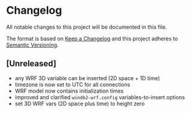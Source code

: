 # Changelog
All notable changes to this project will be documented in this file.

The format is based on [Keep a Changelog](http://keepachangelog.com/en/1.0.0/)
and this project adheres to [Semantic Versioning](http://semver.org/spec/v2.0.0.html).

## [Unreleased]
* any WRF 3D variable can be inserted (2D space + 1D time)
* timezone is now set to UTC for all connections
* WRF model now contains initialization times
* improved and clarified `windb2-wrf.config` variables-to-insert options
* set 3D WRF vars (2D space plus time) to height zero
